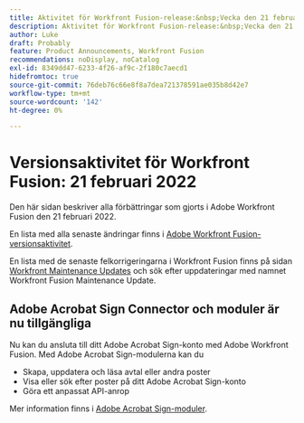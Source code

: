 ```yaml
---
title: Aktivitet för Workfront Fusion-release:&nbsp;Vecka den 21 februari 2022
description: Aktivitet för Workfront Fusion-release:&nbsp;Vecka den 21 februari 2022
author: Luke
draft: Probably
feature: Product Announcements, Workfront Fusion
recommendations: noDisplay, noCatalog
exl-id: 8349dd47-6233-4f26-af9c-2f180c7aecd1
hidefromtoc: true
source-git-commit: 76deb76c66e8f8a7dea721378591ae035b8d42e7
workflow-type: tm+mt
source-wordcount: '142'
ht-degree: 0%

---
```


# Versionsaktivitet för Workfront Fusion: 21 februari 2022

Den här sidan beskriver alla förbättringar som gjorts i Adobe Workfront Fusion den 21 februari 2022.

En lista med alla senaste ändringar finns i [Adobe Workfront Fusion-versionsaktivitet](../../../product-announcements/product-releases/fusion-release-activity/fusion-release-activity.md).

En lista med de senaste felkorrigeringarna i Workfront Fusion finns på sidan [Workfront Maintenance Updates](https://experienceleague.adobe.com/docs/workfront-known-issues/releases/current-updates.html) och sök efter uppdateringar med namnet Workfront Fusion Maintenance Update.

## Adobe Acrobat Sign Connector och moduler är nu tillgängliga

Nu kan du ansluta till ditt Adobe Acrobat Sign-konto med Adobe Workfront Fusion. Med Adobe Acrobat Sign-modulerna kan du

* Skapa, uppdatera och läsa avtal eller andra poster
* Visa eller sök efter poster på ditt Adobe Acrobat Sign-konto
* Göra ett anpassat API-anrop

Mer information finns i [Adobe Acrobat Sign-moduler](../../../workfront-fusion/apps-and-their-modules/adobe-sign-modules.md).
